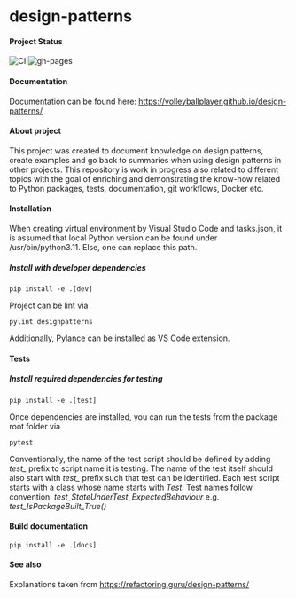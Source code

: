 # design-patterns

#### Project Status

![CI](https://github.com/VolleyballPlayer/design-patterns/actions/workflows/ci.yml/badge.svg)
![gh-pages](https://github.com/VolleyballPlayer/design-patterns/actions/workflows/gh-pages.yml/badge.svg)

#### Documentation

Documentation can be found here: https://volleyballplayer.github.io/design-patterns/

#### About project

This project was created to document knowledge on design patterns, create examples and go back to summaries when using design patterns in other projects. This repository is work in progress also related to different topics with the goal of enriching and demonstrating the know-how related to Python packages, tests, documentation, git workflows, Docker etc.

#### Installation

When creating virtual environment by Visual Studio Code and tasks.json, it is assumed that local Python version can be found under /usr/bin/python3.11. Else, one can replace this path.

##### Install with developer dependencies

``` shell
pip install -e .[dev]
```

Project can be lint via

``` shell
pylint designpatterns
```
Additionally, Pylance can be installed as VS Code extension.

#### Tests

##### Install required dependencies for testing

``` shell
pip install -e .[test]
```

Once dependencies are installed, you can run the tests from the package root folder via

``` shell
pytest
```

Conventionally, the name of the test script should be defined by adding *test_* prefix to script name it is testing. The name of the test itself should also start with *test_* prefix such that test can be identified. Each test script starts with a class whose name starts with *Test*. Test names follow convention: *test_StateUnderTest_ExpectedBehaviour* e.g. *test_IsPackageBuilt_True()*

#### Build documentation

``` shell
pip install -e .[docs]
```

#### See also

Explanations taken from https://refactoring.guru/design-patterns/
